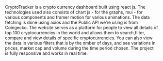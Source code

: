 CryptoTracker is a crypto currency dashboard built using react js. The technologies used also consists of chart js - for the graphs, mui - for various components and framer motion for various animations. The data fetching is done using axios and the Public API we’re using is from Coingecko. The website serves as a platform for people to view all details of top 100 cryptocurrencies in the world and allows them to search,filter, compare and view details of specific cryptocurrencies. You can also view the data in various filters that is by the nmber of days, and see variations in prices, market cap and volume during the time period chosen. The project is fully responsive and works in real time.